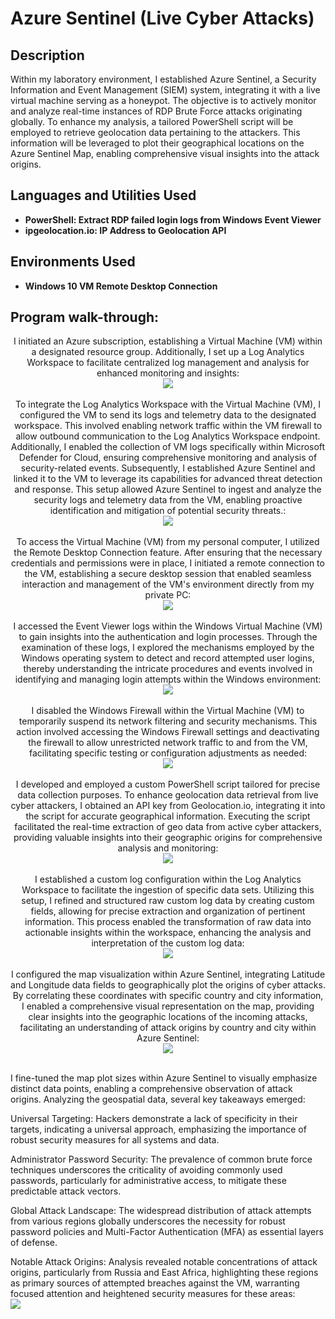 <h1>Azure Sentinel (Live Cyber Attacks)</h1>


<h2>Description</h2>
Within my laboratory environment, I established Azure Sentinel, a Security Information and Event Management (SIEM) system, integrating it with a live virtual machine serving as a honeypot. The objective is to actively monitor and analyze real-time instances of RDP Brute Force attacks originating globally. To enhance my analysis, a tailored PowerShell script will be employed to retrieve geolocation data pertaining to the attackers. This information will be leveraged to plot their geographical locations on the Azure Sentinel Map, enabling comprehensive visual insights into the attack origins.
<br />


<h2>Languages and Utilities Used</h2>

- <b>PowerShell: Extract RDP failed login logs from Windows Event Viewer</b> 
- <b>ipgeolocation.io: IP Address to Geolocation API</b>

<h2>Environments Used </h2>

- <b>Windows 10 VM Remote Desktop Connection</b>

<h2>Program walk-through:</h2>

<p align="center">
I initiated an Azure subscription, establishing a Virtual Machine (VM) within a designated resource group. Additionally, I set up a Log Analytics Workspace to facilitate centralized log management and analysis for enhanced monitoring and insights: <br/>
<img src="https://i.imgur.com/y2ZjBZl.png"/>
<br />
<br />
To integrate the Log Analytics Workspace with the Virtual Machine (VM), I configured the VM to send its logs and telemetry data to the designated workspace. This involved enabling network traffic within the VM firewall to allow outbound communication to the Log Analytics Workspace endpoint. Additionally, I enabled the collection of VM logs specifically within Microsoft Defender for Cloud, ensuring comprehensive monitoring and analysis of security-related events. Subsequently, I established Azure Sentinel and linked it to the VM to leverage its capabilities for advanced threat detection and response. This setup allowed Azure Sentinel to ingest and analyze the security logs and telemetry data from the VM, enabling proactive identification and mitigation of potential security threats.:  <br/>
<img src="https://i.imgur.com/E3P2TqW.png"/>
<br />
<br />
To access the Virtual Machine (VM) from my personal computer, I utilized the Remote Desktop Connection feature. After ensuring that the necessary credentials and permissions were in place, I initiated a remote connection to the VM, establishing a secure desktop session that enabled seamless interaction and management of the VM's environment directly from my private PC: <br/>
<img src="https://i.imgur.com/8HCt55T.png"/>
<br />
<br />
I accessed the Event Viewer logs within the Windows Virtual Machine (VM) to gain insights into the authentication and login processes. Through the examination of these logs, I explored the mechanisms employed by the Windows operating system to detect and record attempted user logins, thereby understanding the intricate procedures and events involved in identifying and managing login attempts within the Windows environment:  <br/>
<img src="https://i.imgur.com/R1J9QY2.pngs"/>
<br />
<br />
I disabled the Windows Firewall within the Virtual Machine (VM) to temporarily suspend its network filtering and security mechanisms. This action involved accessing the Windows Firewall settings and deactivating the firewall to allow unrestricted network traffic to and from the VM, facilitating specific testing or configuration adjustments as needed:  <br/>
<img src="https://i.imgur.com/2MYkUDs.png"/>
<br />
<br />
I developed and employed a custom PowerShell script tailored for precise data collection purposes. To enhance geolocation data retrieval from live cyber attackers, I obtained an API key from Geolocation.io, integrating it into the script for accurate geographical information. Executing the script facilitated the real-time extraction of geo data from active cyber attackers, providing valuable insights into their geographic origins for comprehensive analysis and monitoring:  <br/>
<img src="https://i.imgur.com/qULu9yc.png"/>
<br />
<br />
I established a custom log configuration within the Log Analytics Workspace to facilitate the ingestion of specific data sets. Utilizing this setup, I refined and structured raw custom log data by creating custom fields, allowing for precise extraction and organization of pertinent information. This process enabled the transformation of raw data into actionable insights within the workspace, enhancing the analysis and interpretation of the custom log data:  <br/>
<img src="https://i.imgur.com/n52bA3I.png"/> 
<br />
<br />
I configured the map visualization within Azure Sentinel, integrating Latitude and Longitude data fields to geographically plot the origins of cyber attacks. By correlating these coordinates with specific country and city information, I enabled a comprehensive visual representation on the map, providing clear insights into the geographic locations of the incoming attacks, facilitating an understanding of attack origins by country and city within Azure Sentinel:  <br/>
<img src="https://i.imgur.com/tzQmu4e.png"/>
<br />
<br />

I fine-tuned the map plot sizes within Azure Sentinel to visually emphasize distinct data points, enabling a comprehensive observation of attack origins. Analyzing the geospatial data, several key takeaways emerged:

Universal Targeting: Hackers demonstrate a lack of specificity in their targets, indicating a universal approach, emphasizing the importance of robust security measures for all systems and data.

Administrator Password Security: The prevalence of common brute force techniques underscores the criticality of avoiding commonly used passwords, particularly for administrative access, to mitigate these predictable attack vectors.

Global Attack Landscape: The widespread distribution of attack attempts from various regions globally underscores the necessity for robust password policies and Multi-Factor Authentication (MFA) as essential layers of defense.

Notable Attack Origins: Analysis revealed notable concentrations of attack origins, particularly from Russia and East Africa, highlighting these regions as primary sources of attempted breaches against the VM, warranting focused attention and heightened security measures for these areas:  <br/>
<img src="https://i.imgur.com/LBotruM.png"/>
</p>

<!--
 ```diff
- text in red
+ text in green
! text in orange
# text in gray
@@ text in purple (and bold)@@
```
--!>
